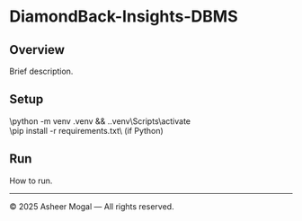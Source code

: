 ﻿# DiamondBack-Insights-DBMS

## Overview
Brief description.

## Setup
\python -m venv .venv && .\.venv\Scripts\activate\
\pip install -r requirements.txt\ (if Python)

## Run
How to run.

---
© 2025 Asheer Mogal — All rights reserved.

